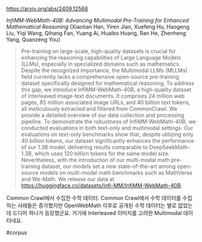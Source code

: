 https://arxiv.org/abs/2409.12568

*InfiMM-WebMath-40B: Advancing Multimodal Pre-Training for Enhanced Mathematical Reasoning* (Xiaotian Han, Yiren Jian, Xuefeng Hu, Haogeng Liu, Yiqi Wang, Qihang Fan, Yuang Ai, Huaibo Huang, Ran He, Zhenheng Yang, Quanzeng You)

> Pre-training on large-scale, high-quality datasets is crucial for enhancing the reasoning capabilities of Large Language Models (LLMs), especially in specialized domains such as mathematics. Despite the recognized importance, the Multimodal LLMs (MLLMs) field currently lacks a comprehensive open-source pre-training dataset specifically designed for mathematical reasoning. To address this gap, we introduce InfiMM-WebMath-40B, a high-quality dataset of interleaved image-text documents. It comprises 24 million web pages, 85 million associated image URLs, and 40 billion text tokens, all meticulously extracted and filtered from CommonCrawl. We provide a detailed overview of our data collection and processing pipeline. To demonstrate the robustness of InfiMM-WebMath-40B, we conducted evaluations in both text-only and multimodal settings. Our evaluations on text-only benchmarks show that, despite utilizing only 40 billion tokens, our dataset significantly enhances the performance of our 1.3B model, delivering results comparable to DeepSeekMath-1.3B, which uses 120 billion tokens for the same model size. Nevertheless, with the introduction of our multi-modal math pre-training dataset, our models set a new state-of-the-art among open-source models on multi-modal math benchmarks such as MathVerse and We-Math. We release our data at https://huggingface.co/datasets/Infi-MM/InfiMM-WebMath-40B.

Common Crawl에서 수집한 수학 데이터. Common Crawl에서 수학 데이터를 수집하는 사례들은 증가했지만 OpenWebMath 이후로 공개된 수학 데이터는 별로 없었는데 드디어 하나가 등장했군요. 거기에 Interleaved 이미지를 고려한 Multimodal 데이터네요.

#corpus 